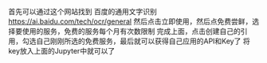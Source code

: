 首先可以通过这个网站找到 百度的通用文字识别 https://ai.baidu.com/tech/ocr/general
然后点击立即使用，然后点免费尝鲜，选择要使用的服务，免费的服务每个月有次数限制
完成上面，点击创建自己的引用，勾选自己刚刚所选的免费服务，最后就可以获得自己应用的API和Key了
将key放入上面的Jupyter中就可以了
